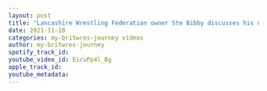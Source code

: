 ```yaml
---
layout: post
title: "Lancashire Wrestling Federation owner Ste Bibby discusses his upcoming event 'V is For Vengeance'"
date: 2021-11-10
categories: my-britwres-journey videos
author: my-britwres-journey
spotify_track_id: 
youtube_video_id: EicvPp4l_Bg
apple_track_id: 
youtube_metadata: 
---
```

